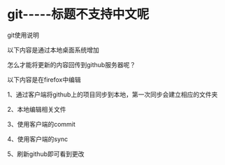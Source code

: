 git-----标题不支持中文呢
========

git使用说明

以下内容是通过本地桌面系统增加

怎么才能将更新的内容回传到github服务器呢？

以下内容是在firefox中编辑

1、通过客户端将github上的项目同步到本地，第一次同步会建立相应的文件夹

2、本地编辑相关文件

3、使用客户端的commit

4、使用客户端的sync

5、刷新github即可看到更改

